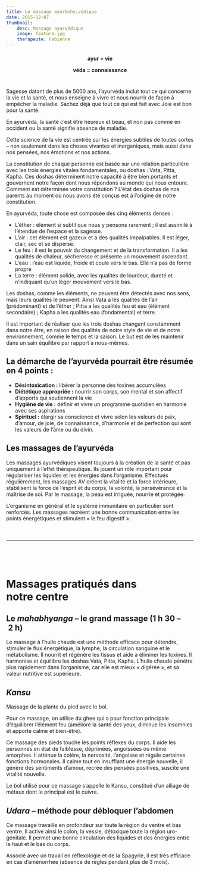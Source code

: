 ```yaml
---
title: Le massage ayur&shy;védique
date: 2015-12-07
thumbnail:
    desc: Massage ayurvédique
    image: feature.jpg
    therapeute: Fabienne
---
```


<div style="margin: 20px 0 40px">
<p style="text-align:center;font-weight:bold">ayur = vie</p>
<p style="text-align:center;font-weight:bold">véda = connaissance</p>
</div>

Sagesse datant de plus de 5000 ans, l’ayurvéda inclut tout ce qui concerne la vie et la santé, et nous enseigne à vivre et nous nourrir de façon à empêcher la maladie. Sachez déjà que tout ce qui est fait avec Joie est bon pour la santé.

En ayurvéda, la santé c’est être heureux et beau, et non pas comme en occident ou la santé signifie absence de maladie.

Cette science de la vie est centrée sur les énergies subtiles de toutes sortes – non seulement dans les choses vivantes et inorganiques, mais aussi dans nos pensées, nos émotions et nos actions.

La constitution de chaque personne est basée sur une relation particulière avec les trois énergies vitales fondamentales, ou doshas : Vata, Pitta, Kapha. Ces doshas déterminent notre capacité à être bien portants et gouvernent notre façon dont nous répondons au monde qui nous entoure. Comment est déterminée votre constitution ? L’état des doshas de nos parents au moment où nous avons été conçus est à l’origine de notre constitution.

En ayurvéda, toute chose est composée des cinq éléments denses :

- L’éther : élément si subtil que nous y pensons rarement ; il est assimilé à l’étendue de l’espace et la sagesse.
- L’air : cet élément est gazeux et a des qualités impalpables. Il est léger, clair, sec et se disperse.
- Le feu : il est le pouvoir du changement et de la transformation. Il a les qualités de chaleur, sécheresse et présente un mouvement ascendant.
- L’eau : l’eau est liquide, froide et coule vers le bas. Elle n’a pas de forme propre
- La terre : élément solide, avec les qualités de lourdeur, dureté et n’indiquant qu’un léger mouvement vers le bas.

Les doshas, comme les éléments, ne peuvent être détectés avec nos sens, mais leurs qualités le peuvent. Ainsi Vata a les qualités de l’air (prédominant) et de l’éther ; Pitta a les qualités feu et eau (élément secondaire) ; Kapha a les qualités eau (fondamental) et terre.

Il est important de réaliser que les trois doshas changent constamment dans notre être, en raison des qualités de notre style de vie et de notre environnement, comme le temps et la saison. Le but est de les maintenir dans un sain équilibre par rapport à nous-mêmes.

## La démarche de l’ayurvéda pourrait être résumée en 4 points :

  * **Désintoxication :** libérer la personne des toxines accumulées
  * **Diététique appropriée :** nourrir son corps, son mental et son affectif d’apports qui soutiennent la vie
  * **Hygiène de vie :** définir et vivre un programme quotidien en harmonie avec ses aspirations
  * **Spirituel :** élargir sa conscience et vivre selon les valeurs de paix, d’amour, de joie, de connaissance, d’harmonie et de perfection qui sont les valeurs de l’âme ou du divin.

## Les massages de l’ayurvéda

Les massages ayurvédiques visent toujours à la création de la santé et pas uniquement à l’effet thérapeutique. Ils jouent un rôle important pour régulariser les liquides et les énergies dans l’organisme. Effectués régulièrement, les massages AV créent la vitalité et la force intérieure, stabilisent la force de l’esprit et du corps, la volonté, la persévérance et la maîtrise de soi. Par le massage, la peau est irriguée, nourrie et protégée.

L’organisme en général et le système immunitaire en particulier sont renforcés. Les massages recréent une bonne communication entre les points énergétiques et stimulent « le feu digestif ».


<hr style="margin: 50px 0 100px" />

# Massages pratiqués dans notre centre

## Le *mahabhyanga* – le grand massage (1 h 30 – 2 h)

Le massage à l’huile chaude est une méthode efficace pour détendre, stimuler le flux énergétique, la lymphe, la circulation sanguine et le métabolisme. Il nourrit et régénère les tissus et aide à éliminer les toxines. Il harmonise et équilibre les doshas Vata, Pitta, Kapha. L’huile chaude pénètre plus rapidement dans l’organisme, car elle est mieux « digérée », et sa valeur nutritive est supérieure.

## *Kansu*

Massage de la plante du pied avec le bol.

Pour ce massage, on utilise du ghee qui a pour fonction principale d’équilibrer l’élément feu (améliore la santé des yeux, diminue les insomnies et apporte calme et bien-être).

Ce massage des pieds touche les points réflexes du corps. Il aide les personnes en état de faiblesse, déprimées, angoissées ou même amorphes. Il atténue la colère, la nervosité, l’angoisse et régule certaines fonctions hormonales. Il calme tout en insufflant une énergie nouvelle, il génère des sentiments d’amour, recrée des pensées positives, suscite une vitalité nouvelle.

Le bol utilisé pour ce massage s’appelle le Kansu, constitué d’un alliage de métaux dont le principal est le cuivre.

## *Udara* – méthode pour débloquer l’abdomen

Ce massage travaille en profondeur sur toute la région du ventre et bas ventre. Il active ainsi le colon, la vessie, détoxique toute la région uro-génitale. Il permet une bonne circulation des liquides et des énergies entre le haut et le bas du corps.

Associé avec un travail en réflexologie et de la Spagyrie, il est très efficace en cas d’aménorrhée (absence de règles pendant plus de 3 mois).
